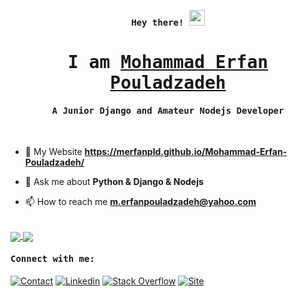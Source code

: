 <p align="center"><samp><b> Hey there! <img src="https://media.giphy.com/media/hvRJCLFzcasrR4ia7z/giphy.gif" width="25px"> </b></samp></p>
<p align="center"><h1 align="center"><samp> I am <a href="https://redl.ink/HadiAzarnasab">Mohammad Erfan Pouladzadeh </a> </samp></h1></p>
<p align="center"><h4 align="center"><samp> A Junior Django and Amateur Nodejs Developer</samp></h4></p>
<br>

<div>
  
  
- 🔭  My Website **https://merfanpld.github.io/Mohammad-Erfan-Pouladzadeh/**
  
- 💬  Ask me about **Python & Django & Nodejs**

- 📫  How to reach me **m.erfanpouladzadeh@yahoo.com**
</div> 




<br>
<a href="https://github.com/MErfanPld">
<img align="center" src="https://github-readme-stats.vercel.app/api/top-langs/?username=MErfanPld&theme=nord" />
</a>

  
<a href="https://github.com/Hadi7546">
<img align="center" src="https://github-readme-stats.vercel.app/api?username=Hadi7546&show_icons=true&count_private=true&include_all_commits=true&theme=nord" /></a>

 <h4><b><samp>Connect with me:</samp></b></h4>

[![Contact](https://img.shields.io/badge/m.erfanpouladzadeh@yahoo.com-0075c8?style=flat-square&logo=gmail&logoColor=white)](m.erfanpouladzadeh@yahoo.com)
[![Linkedin](https://img.shields.io/badge/Mohammad_Erfan_Pouladzadeh-0077b5?style=flat-square&logo=Linkedin&logoColor=white)](https://www.linkedin.com/in/mohammad-erfan-pouladzadeh-b10937220/) 
[![Stack Overflow](https://img.shields.io/badge/Mohammad_Erfan_Pouladzadeh-orange?style=flat-square&logo=stack-overflow&logoColor=white)](https://stackoverflow.com/users/16106955/mohammad-erfan-pouladzadeh)
[![Site](https://img.shields.io/badge/Mohammad_Erfan_Pouladzadeh-skyblue?style=flat-square&logo=dev.to&logoColor=white)](https://merfanpld.github.io/Mohammad-Erfan-Pouladzadeh/)



